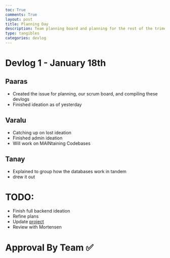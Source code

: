 ```yaml
---
toc: True
comments: True
layout: post
title: Planning Day
description: Team planning board and planning for the rest of the trimesters
type: tangibles
categories: devlog
---
```



# Devlog 1 - January 18th 

## Paaras
- Created the issue for planning, our scrum board, and compiling these devlogs
- Finished ideation as of yesterday

## Varalu
- Catching up on lost ideation
- Finished admin ideation
- Will work on MAINtaining Codebases

## Tanay
- Explained to group how the databases work in tandem
- drew it out

# TODO:
- Finish full backend ideation
- Refine plans
- Update [project](https://github.com/orgs/Men-In-Brown/projects/1/views/1)
- Review with Mortensen

# Approval By Team ✅



